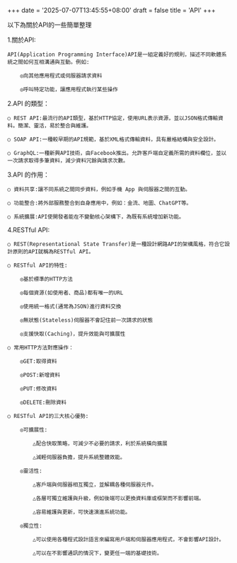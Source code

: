 +++
date = '2025-07-07T13:45:55+08:00'
draft = false
title = 'API'
+++

以下為關於API的一些簡單整理

<!--more-->

1.關於API:

	API(Application Programming Interface)API是一組定義好的規則，描述不同軟體系統之間如何互相溝通與互動。例如:

		◎向其他應用程式或伺服器請求資料

		◎呼叫特定功能，讓應用程式執行某些操作

2.API 的類型：

	○ REST API:最流行的API類型，基於HTTP協定，使用URL表示資源，並以JSON格式傳輸資料。簡潔、靈活，易於整合與維護。
 
	○ SOAP API:一種較早期的API規範，基於XML格式傳輸資料，具有嚴格結構與安全設計。

	○ GraphQL:一種新興API技術，由Facebook推出。允許客戶端自定義所需的資料欄位，並以一次請求取得多筆資料，減少資料冗餘與請求次數。

3.API 的作用：

	○ 資料共享:讓不同系統之間同步資料，例如手機 App 與伺服器之間的互動。

	○ 功能整合:將外部服務整合到自身應用中，例如：金流、地圖、ChatGPT等。

	○ 系統擴展:API使開發者能在不變動核心架構下，為既有系統增加新功能。

4.RESTful API:

	○ REST(Representational State Transfer)是一種設計網路API的架構風格，符合它設計原則的API就稱為RESTful API。

	○ RESTful API的特性:

		◎基於標準的HTTP方法

		◎每個資源(如使用者、商品)都有唯一的URL

		◎使用統一格式(通常為JSON)進行資料交換

		◎無狀態(Stateless)伺服器不會記住前一次請求的狀態

		◎支援快取(Caching)，提升效能與可擴展性

	○ 常用HTTP方法對應操作：

		◎GET:取得資料

		◎POST:新增資料

		◎PUT:修改資料

		◎DELETE:刪除資料

	○ RESTful API的三大核心優勢:

		◎可擴展性:

			△配合快取策略，可減少不必要的請求，利於系統橫向擴展

			△減輕伺服器負擔，提升系統整體效能。

		◎靈活性:

			△客戶端與伺服器相互獨立，並解耦各種伺服器元件。

			△各層可獨立維護與升級，例如後端可以更換資料庫或框架而不影響前端。

			△容易維護與更新，可快速演進系統功能。

		◎獨立性:

			△可以使用各種程式設計語言來編寫用戶端和伺服器應用程式，不會影響API設計。

			△可以在不影響通訊的情況下，變更任一端的基礎技術。